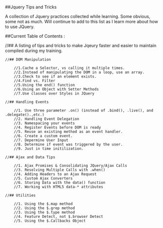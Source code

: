 ##Jquery Tips and Tricks

A collection of Jquery practices collected while learning. Some obvious, some not as much. Will continue to add to this list as I learn more about how to use JQuery. 

##Current Table of Contents : 

//## A listing of tips and tricks to make Jqeury faster and easier to maintain compiled during my training. 

	//## DOM Manipulation 

		//1.Cache a Selector, vs calling it multiple times. 
		//2.Instead of manipulating the DOM in a loop, use an array. 
		//3.Check to see if an element exists.
		//4.Find vs. Filter
		//5.Using the end() function 
		//6.Using an Object with Setter Methods 
		//7.Use classes over Styles in JQuery

	//## Handling Events

		//1. Use three parameter .on() (instead of .bind(), .live(), and .delegate().,etc.)
		//2. Handling Event Delegation
		//3. Namespacing your events
		//4. Register Events before DOM is ready 
		//5. Reuse an existing method as an event handler. 
		//6. Create a custom event. 
		//7. Depermine User Input
		//8. Determine if event was triggered by the user. 
		//9. Just in time initilization. 

	//## Ajax and Data Tips 

		//1. Ajax Promises & Consolidating JQuery/Ajax Calls
		//3. Resolving Multiple Calls with .when()
		//4. Adding Headers to an Ajax Request
		//5. Custom Ajax Converters
		//6. Storing Data with the data() function
		//7. Working with HTML5 data-* attributes

	//## Utilities

		//1. Using the $.map method
		//2. Using the $.grep method
		//3. Using the $.type method
		//4. Feature Detect, not $.browser Detect
		//5. Using the $.Callbacks Object
